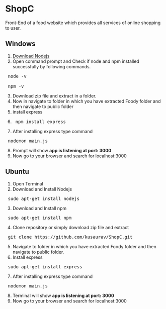 # ShopC
Front-End of a food website which provides all services of online shopping to user.
## Windows 
1. [Download Nodejs](https://nodejs.org/en/download/)
2. Open command prompt and Check if node and npm installed successfully by following commands.
 <pre> node -v 
 
 npm -v </pre>
3. Download zip file and extract in a folder.
4. Now in  navigate to folder in which you have extracted Foody folder and then navigate to public folder
5. install express 
6. <pre> npm install express </pre>
7. After installing express type command 
<pre> nodemon main.js </pre>
8. Prompt will show **app is listening at port: 3000**
9. Now go to your browser and search for localhost:3000
 
## Ubuntu 
1. Open Terminal
2. Download and Install Nodejs 
<pre> sudo apt-get install nodejs </pre> 
3. Download and Install npm
<pre> sudo apt-get install npm </pre>  
4. Clone repository or simply download zip file and extract
<pre> git clone https://github.com/kusaurav/ShopC.git</pre> 
5. Navigate to folder in which you have extracted Foody folder and then navigate to public folder.
6. Install express 
 <pre> sudo apt-get install express </pre> 
7. After installing express type command 
<pre> nodemon main.js </pre>
8. Terminal will show **app is listening at port: 3000**
9. Now go to your browser and search for localhost:3000

